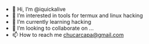 - 👋 Hi, I’m @iquickalive
- 👀 I’m interested in tools for termux and linux hacking
- 🌱 I’m currently learning hacking
- 💞️ I’m looking to collaborate on ...
- 📫 How to reach me chucarcapa@gmail.com 

<!---
iquickalive/iquickalive is a ✨ special ✨ repository because its `README.md` (this file) appears on your GitHub profile.
You can click the Preview link to take a look at your changes.
--->
